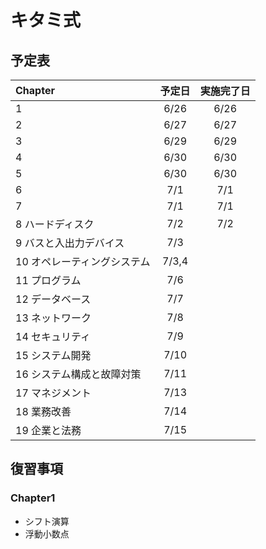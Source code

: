 # キタミ式
## 予定表
| Chapter | 予定日 | 実施完了日 |
|:-----------|:-----------:|:------------:|
| 1      | 6/26   | 6/26 |
| 2      | 6/27   | 6/27 |
| 3      | 6/29   | 6/29 |
| 4      | 6/30   | 6/30 |
| 5      | 6/30   | 6/30 |
| 6      | 7/1    | 7/1|
| 7      | 7/1    | 7/1|
| 8 ハードディスク          | 7/2    | 7/2|
| 9 バスと入出力デバイス    | 7/3    |      |
| 10 オペレーティングシステム| 7/3,4  |      |
| 11 プログラム           |  7/6    |      |
| 12 データベース         |  7/7   |      |
| 13 ネットワーク          |  7/8    |      |
| 14 セキュリティ          |  7/9    |      |
| 15 システム開発         |  7/10    |      |
| 16 システム構成と故障対策 |  7/11    |      |
| 17 マネジメント          |  7/13    |      |
| 18 業務改善            |  7/14    |      |
| 19 企業と法務           |  7/15    |      |


## 復習事項
### Chapter1
- シフト演算
- 浮動小数点
